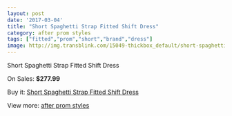```yaml
---
layout: post
date: '2017-03-04'
title: "Short Spaghetti Strap Fitted Shift Dress"
category: after prom styles
tags: ["fitted","prom","short","brand","dress"]
image: http://img.transblink.com/15049-thickbox_default/short-spaghetti-strap-fitted-shift-dress.jpg
---
```

Short Spaghetti Strap Fitted Shift Dress

On Sales: **$277.99**
<a href="https://www.transblink.com/en/after-prom-styles/4797-short-spaghetti-strap-fitted-shift-dress.html"><amp-img layout="responsive" width="600" height="600" src="//img.transblink.com/15049-thickbox_default/short-spaghetti-strap-fitted-shift-dress.jpg" alt="Short Spaghetti Strap Fitted Shift Dress 0" /></a>
<a href="https://www.transblink.com/en/after-prom-styles/4797-short-spaghetti-strap-fitted-shift-dress.html"><amp-img layout="responsive" width="600" height="600" src="//img.transblink.com/15052-thickbox_default/short-spaghetti-strap-fitted-shift-dress.jpg" alt="Short Spaghetti Strap Fitted Shift Dress 1" /></a>
<a href="https://www.transblink.com/en/after-prom-styles/4797-short-spaghetti-strap-fitted-shift-dress.html"><amp-img layout="responsive" width="600" height="600" src="//img.transblink.com/15051-thickbox_default/short-spaghetti-strap-fitted-shift-dress.jpg" alt="Short Spaghetti Strap Fitted Shift Dress 2" /></a>
<a href="https://www.transblink.com/en/after-prom-styles/4797-short-spaghetti-strap-fitted-shift-dress.html"><amp-img layout="responsive" width="600" height="600" src="//img.transblink.com/15050-thickbox_default/short-spaghetti-strap-fitted-shift-dress.jpg" alt="Short Spaghetti Strap Fitted Shift Dress 3" /></a>

Buy it: [Short Spaghetti Strap Fitted Shift Dress](https://www.transblink.com/en/after-prom-styles/4797-short-spaghetti-strap-fitted-shift-dress.html "Short Spaghetti Strap Fitted Shift Dress")

View more: [after prom styles](https://www.transblink.com/en/55-after-prom-styles "after prom styles")